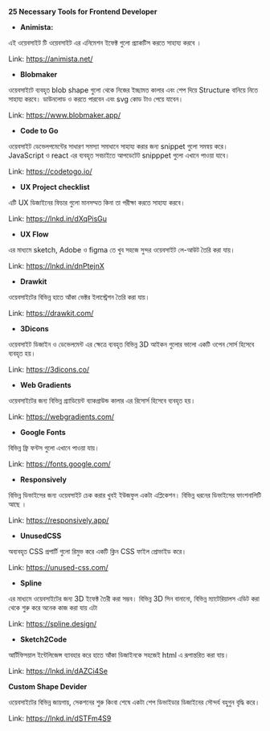 **25 Necessary Tools for Frontend Developer**

- **Animista:**

এই ওয়েবসাইট টি ওয়েবসাইট এর এনিমেশন ইফেক্ট গুলো প্র্যাকটিস করতে সাহায্য করবে । 

Link: <https://animista.net/>

- **Blobmaker**

ওয়েবসাইটে ব্যবহৃত blob shape গুলো থেকে নিজের ইচ্ছামত কালার এবং শেপ দিয়ে  Structure বানিয়ে নিতে সাহায্য করবে। ডাউনলোড ও করতে পারবেন এবং svg কোড টাও পেয়ে যাবেন। 

Link: <https://www.blobmaker.app/>

- **Code to Go**

ওয়েবসাইট ডেভেলপমেন্টের সাধারণ সমস্যা সমাধানে সাহায্য করার জন্য snippet গুলো সমন্বয় করে। JavaScript ও react এর ব্যবহৃত সবচাইতে আপডেটেট snipppet গুলো এখানে পাওয়া যাবে।

Link: <https://codetogo.io/>

- **UX Project checklist**

এটি UX ডিজাইনের ফিচার গুলো মানসম্মত কিনা তা পরীক্ষা করতে সাহায্য করবে।

Link: <https://lnkd.in/dXqPisGu>

- **UX Flow**

এর মাধ্যমে sketch, Adobe ও figma তে খুব সহজে সুন্দর ওয়েবসাইট লে-আউট তৈরি করা যায়। 

Link: <https://lnkd.in/dnPtejnX>

- **Drawkit**

ওয়েবসাইটের বিভিন্ন হাতে আঁকা ভেক্টর ইলাস্ট্রেশন তৈরি করা যায়।

Link: <https://drawkit.com/>

- **3Dicons**

ওয়েবসাইট ডিজাইন ও ডেভেলমেন্ট এর ক্ষেত্রে ব্যবহৃত বিভিন্ন 3D আইকন গুলোর ভালো একটি ওপেন সোর্স হিসেবে ব্যবহৃত হয়। 

Link: <https://3dicons.co/>

- **Web Gradients**

ওয়েবসাইটের জন্য বিভিন্ন গ্র্যাডিয়েন্ট ব্যাকগ্রাউন্ড কালার এর রিসোর্স হিসেবে ব্যবহৃত হয়।

Link: https://webgradients.com/

- **Google Fonts**

বিভিন্ন ফ্রি ফন্টস গুলো এখানে পাওয়া যায়।

Link: <https://fonts.google.com/>

- **Responsively**

বিভিন্ন ডিভাইসের জন্য ওয়েবসাইট চেক করার খুবই ইউজফুল একটা এপ্লিকেশন। বিভিন্ন ধরনের ডিভাইসের ফাংশনালিটি আছে ।

Link: <https://responsively.app/>

- **UnusedCSS**

অব্যবহৃত CSS প্রপার্টি গুলো রিমুভ করে একটি ক্লিন CSS ফাইল প্রোভাইড করে।

Link: <https://unused-css.com/>

- **Spline**

এর মাধ্যমে ওয়েবসাইটের জন্য 3D ইফেক্ট তৈরী করা সম্ভব। বিভিন্ন 3D সিন বানানো, বিভিন্ন ম্যাটেরিয়ালস এডিট করা থেকে শুরু করে অনেক কাজ করা যায় এটা 

Link: <https://spline.design/>

- **Sketch2Code**

আর্টিফিসয়াল ইন্টেলিজেন্স ব্যাবহার করে হাতে আঁকা ডিজাইনকে সহজেই html এ রূপান্তরিত করা যায়।

Link: <https://lnkd.in/dAZCi4Se>

**Custom Shape Devider**

ওয়েবসাইটের বিভিন্ন জায়গায়, সেকশনের শুরু কিংবা শেষে একটা শেপ ডিভাইডার ডিজাইনের সৌন্দর্য বহুগুন বৃদ্ধি করে।

Link: <https://lnkd.in/dSTFm4S9>

